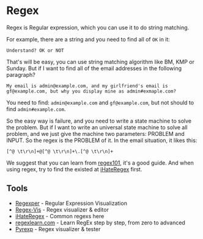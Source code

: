 # Regex

Regex is Regular expression, which you can use it to do string matching.

For example, there are a string and you need to find all of `OK` in it:
```
Understand? OK or NOT
```

That's will be easy, you can use string matching algorithm like BM, KMP or Sunday. But if I want to find all of the email addresses in the following paragraph?
```
My email is admin@example.com, and my girlfriend's email is gf@example.com, but why you display mine as admin#exmaple.com?
```

You need to find: `admin@example.com` and `gf@example.com`, but not should to find `admin#example.com`.

So the easy way is failure, and you need to write a state machine to solve the problem. But if I want to write an universal state machine to solve all problem, and we just give the machine two parameters: PROBLEM and INPUT. So the regex is the PROBLEM of it. In the email situation, it likes this:
```regexp
[^@ \t\r\n]+@[^@ \t\r\n]+\.[^@ \t\r\n]+
```

We suggest that you can learn from [regex101](https://regexlearn.com/learn/regex101), it's a good guide. And when using regex, try to find the existed at [iHateRegex](https://ihateregex.io/) first.

## Tools

* [Regexper](https://regexper.com/) - Regular Expression Visualization
* [Regex-Vis](https://regex-vis.com/) - Regex visualizer & editor
* [iHateRegex](https://ihateregex.io/) - Common regexs here
* [regexlearn.com](https://github.com/aykutkardas/regexlearn.com) - Learn RegEx step by step, from zero to advanced
* [Pyrexp](https://pythonium.net/regex) - Regex visualizer & tester
